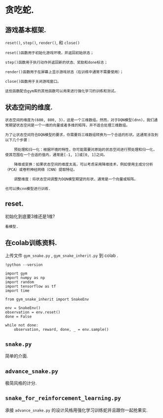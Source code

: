 # 贪吃蛇.

## 游戏基本框架.

`reset()`, `step()`, `render()`, 和 `close()`

```
reset()函数用于初始化游戏环境，并返回初始状态；

step()函数用于执行动作并返回新的状态、奖励和done标志；

render()函数用于在屏幕上显示游戏状态（在训练中通常不需要使用）；

close()函数用于关闭游戏窗口。

这些函数配合gym库的其他函数可以用来进行强化学习的训练和测试。
```

## 状态空间的维度.

```
状态空间的维度为(600, 800, 3)，这是一个三维数组。然而，对于DQN模型(dnn)，我们通常期望状态空间是一个一维的向量或者多维的矩阵，并不适合处理三维数组。

为了让状态空间符合DQN模型的要求，你需要将三维数组转换为一个合适的形状。这通常涉及到以下几个步骤：

    预处理和归一化：根据环境的特性，你可能需要对原始的状态空间进行预处理和归一化，使其范围在一个合适的值内，通常是[-1, 1]或[0, 1]之间。

    降维或变换：如果状态空间的维度太高，可以考虑采用降维技术，例如使用主成分分析（PCA）或卷积神经网络（CNN）提取特征。

    调整维度：将状态空间调整为DQN模型期望的形状，通常是一个向量或矩阵。

也可以换cnn模型进行训练.
```

## reset.

初始化到底要3维还是1维?

```
看模型.
```

## 在colab训练资料.

上传文件 `gym_snake.py` , `gym_snake_inherit.py` 到 colab .

```
!python --version
```

```
import gym
import numpy as np
import random
import tensorflow as tf
import time
```

```
from gym_snake_inherit import SnakeEnv
```

```
env = SnakeEnv()
observation = env.reset()
done = False

while not done:
    observation, reward, done, _ = env.sample()
```

## `snake.py`

简单的介面.

## `advance_snake.py`

极简风格的计分.

## `snake_for_reinforcement_learning.py`

承接 `advance_snake.py` 的设计风格用强化学习训练蛇并且跟你一起抢果实.
